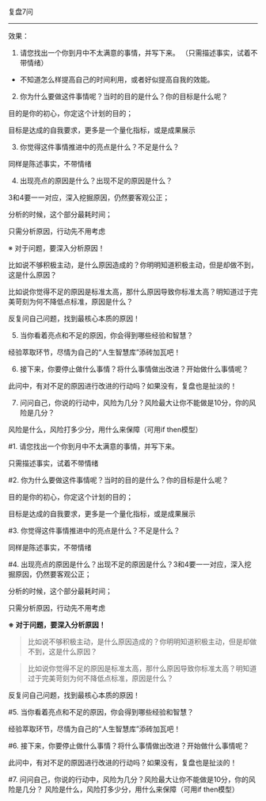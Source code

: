 复盘7问
- - -
效果：
1. 请您找出一个你到月中不太满意的事情，并写下来。
（只需描述事实，试着不带情绪）
- 不知道怎么样提高自己的时间利用，或者好似提高自我的效能。

2. 你为什么要做这件事情呢？当时的目的是什么？你的目标是什么呢？

目的是你的初心，你定这个计划的目的；

目标是达成的自我要求，更多是一个量化指标，或是成果展示

3. 你觉得这件事情推进中的亮点是什么？不足是什么？

同样是陈述事实，不带情绪

4. 出现亮点的原因是什么？出现不足的原因是什么？

3和4要一一对应，深入挖掘原因，仍然要客观公正；

分析的时候，这个部分最耗时间；

只需分析原因，行动先不用考虑

※ 对于问题，要深入分析原因！

比如说不够积极主动，是什么原因造成的？你明明知道积极主动，但是却做不到，这是什么原因？

比如说你觉得不足的原因是标准太高，那什么原因导致你标准太高？明知道过于完美苛刻为何不降低点标准，原因是什么？

反复问自己问题，找到最核心本质的原因！

5. 当你看着亮点和不足的原因，你会得到哪些经验和智慧？

经验萃取环节，尽情为自己的“人生智慧库”添砖加瓦吧！

6. 接下来，你要停止做什么事情？将什么事情做出改进？开始做什么事情呢？

此问中，有对不足的原因进行改进的行动吗？如果没有，复盘也是扯淡的！

7. 问问自己，你说的行动中，风险为几分？风险最大让你不能做是10分，你的风险是几分？

风险是什么，风险打多少分，用什么来保障（可用if then模型）


#1. 请您找出一个你到月中不太满意的事情，并写下来。

只需描述事实，试着不带情绪


#2. 你为什么要做这件事情呢？当时的目的是什么？你的目标是什么呢？

目的是你的初心，你定这个计划的目的；

目标是达成的自我要求，更多是一个量化指标，或是成果展示


#3. 你觉得这件事情推进中的亮点是什么？不足是什么？

同样是陈述事实，不带情绪


#4. 出现亮点的原因是什么？出现不足的原因是什么？3和4要一一对应，深入挖掘原因，仍然要客观公正；

分析的时候，这个部分最耗时间；

只需分析原因，行动先不用考虑

**※ 对于问题，要深入分析原因！**

>比如说不够积极主动，是什么原因造成的？你明明知道积极主动，但是却做不到，这是什么原因？

>比如说你觉得不足的原因是标准太高，那什么原因导致你标准太高？明知道过于完美苛刻为何不降低点标准，原因是什么？


反复问自己问题，找到最核心本质的原因！

#5. 当你看着亮点和不足的原因，你会得到哪些经验和智慧？

经验萃取环节，尽情为自己的“人生智慧库”添砖加瓦吧！


#6. 接下来，你要停止做什么事情？将什么事情做出改进？开始做什么事情呢？

此问中，有对不足的原因进行改进的行动吗？如果没有，复盘也是扯淡的！


#7. 问问自己，你说的行动中，风险为几分？风险最大让你不能做是10分，你的风险是几分？
风险是什么，风险打多少分，用什么来保障（可用if then模型）

